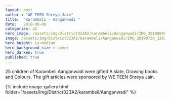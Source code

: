 ```yaml
---
layout: post
author : "WE TEEN Shreya Jain"
title:  "Karambeli - Aanganwadi "
date:   2018-08-08
categories: a2
hero_image: /assets/img/District323A2/karambeli/Aanganwadi/IMG_20180808_125124.jpg
image: /assets/img/District323A2/karambeli/Aanganwadi/IMG_20190730_120348.jpg
hero_height: is-medium
hero_background_size : cover
hero_darken: true
published: true
---
```


25 children of Karambeli Aanganwadi were gifted A slate, Drawing books and Colours. The gift articles were sponsored by WE TEEN Shreya Jain. 


{% include image-gallery.html folder="/assets/img/District323A2/karambeli/Aanganwadi" %}
